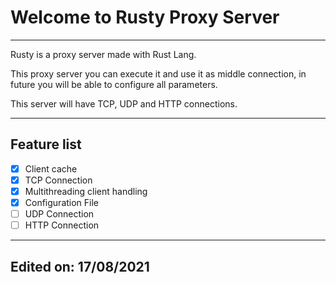 # Welcome to Rusty Proxy Server
---

Rusty is a proxy server made with Rust Lang.

This proxy server you can execute it and use it as middle connection, in future you will be able to configure all parameters.


This server will have TCP, UDP and HTTP connections.

---
Feature list
---

- [x] Client cache
- [x] TCP Connection
- [x] Multithreading client handling
- [x] Configuration File
- [ ] UDP Connection
- [ ] HTTP Connection

---
Edited on: 17/08/2021
---
